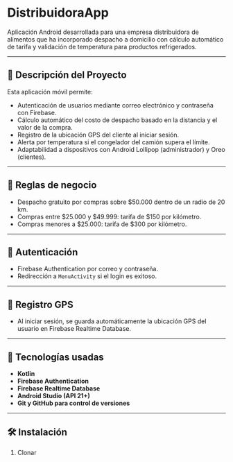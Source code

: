 # DistribuidoraApp

Aplicación Android desarrollada para una empresa distribuidora de alimentos que ha incorporado despacho a domicilio con cálculo automático de tarifa y validación de temperatura para productos refrigerados.

---

## 📱 Descripción del Proyecto

Esta aplicación móvil permite:

- Autenticación de usuarios mediante correo electrónico y contraseña con Firebase.
- Cálculo automático del costo de despacho basado en la distancia y el valor de la compra.
- Registro de la ubicación GPS del cliente al iniciar sesión.
- Alerta por temperatura si el congelador del camión supera el límite.
- Adaptabilidad a dispositivos con Android Lollipop (administrador) y Oreo (clientes).

---

## 🚚 Reglas de negocio

- Despacho gratuito por compras sobre $50.000 dentro de un radio de 20 km.
- Compras entre $25.000 y $49.999: tarifa de $150 por kilómetro.
- Compras menores a $25.000: tarifa de $300 por kilómetro.

---

## 🔐 Autenticación

- Firebase Authentication por correo y contraseña.
- Redirección a `MenuActivity` si el login es exitoso.

---

## 📍 Registro GPS

- Al iniciar sesión, se guarda automáticamente la ubicación GPS del usuario en Firebase Realtime Database.

---

## 🧰 Tecnologías usadas

- **Kotlin**
- **Firebase Authentication**
- **Firebase Realtime Database**
- **Android Studio (API 21+)**
- **Git y GitHub para control de versiones**

---

## 🛠️ Instalación

1. Clonar
